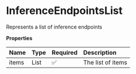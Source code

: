 # InferenceEndpointsList

Represents a list of inference endpoints

**Properties**

| Name  | Type                    | Required | Description       |
| :---- | :---------------------- | :------- | :---------------- |
| items | List<InferenceEndpoint> | ✅       | The list of items |
